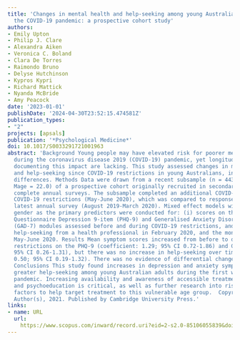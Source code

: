 ```yaml
---
title: 'Changes in mental health and help-seeking among young Australian adults during
  the COVID-19 pandemic: a prospective cohort study'
authors:
- Emily Upton
- Philip J. Clare
- Alexandra Aiken
- Veronica C. Boland
- Clara De Torres
- Raimondo Bruno
- Delyse Hutchinson
- Kypros Kypri
- Richard Mattick
- Nyanda McBride
- Amy Peacock
date: '2023-01-01'
publishDate: '2024-04-30T23:52:15.474581Z'
publication_types:
- "2"
projects: [apsals]
publication: '*Psychological Medicine*'
doi: 10.1017/S0033291721001963
abstract: 'Background Young people may have elevated risk for poorer mental health
  during the coronavirus disease 2019 (COVID-19) pandemic, yet longitudinal studies
  documenting this impact are lacking. This study assessed changes in mental health
  and help-seeking since COVID-19 restrictions in young Australians, including gender
  differences. Methods Data were drawn from a recent subsample (n = 443; 60% female;
  Mage = 22.0) of a prospective cohort originally recruited in secondary school to
  complete annual surveys. The subsample completed an additional COVID-19 survey during
  COVID-19 restrictions (May-June 2020), which was compared to responses from their
  latest annual survey (August 2019-March 2020). Mixed effect models with time and
  gender as the primary predictors were conducted for: (i) scores on the Patient Health
  Questionnaire Depression 9-item (PHQ-9) and Generalised Anxiety Disorder 7-item
  (GAD-7) modules assessed before and during COVID-19 restrictions, and (ii) self-reported
  help-seeking from a health professional in February 2020, and the month preceding
  May-June 2020. Results Mean symptom scores increased from before to during COVID-19
  restrictions on the PHQ-9 (coefficient: 1.29; 95% CI 0.72-1.86) and GAD-7 (0.78;
  95% CI 0.26-1.31), but there was no increase in help-seeking over time (odds ratio
  0.50; 95% CI 0.19-1.32). There was no evidence of differential changes by gender.
  Conclusions This study found increases in depression and anxiety symptoms but not
  greater help-seeking among young Australian adults during the first wave of the
  pandemic. Increasing availability and awareness of accessible treatment options
  and psychoeducation is critical, as well as further research into risk and protective
  factors to help target treatment to this vulnerable age group.  Copyright © The
  Author(s), 2021. Published by Cambridge University Press.'
links:
- name: URL
  url: 
    https://www.scopus.com/inward/record.uri?eid=2-s2.0-85106055839&doi=10.1017%2fS0033291721001963&partnerID=40&md5=722fccad84ed8f09c6ca9b71ca2d43f2
---
```

